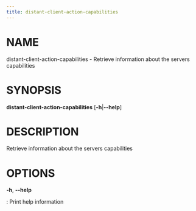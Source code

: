 ```yaml
---
title: distant-client-action-capabilities
---
```


# NAME

distant-client-action-capabilities - Retrieve information about the
servers capabilities

# SYNOPSIS

**distant-client-action-capabilities** \[**-h**\|**\--help**\]

# DESCRIPTION

Retrieve information about the servers capabilities

# OPTIONS

**-h**, **\--help**

:   Print help information
